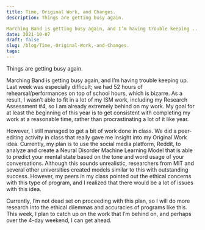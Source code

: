 ```yaml
---
title: Time, Original Work, and Changes.
description: Things are getting busy again.

Marching Band is getting busy again, and I’m having trouble keeping ...
date: 2021-10-07
draft: false
slug: /blog/Time,-Original-Work,-and-Changes.
tags: 
---
```

Things are getting busy again.

Marching Band is getting busy again, and I’m having trouble keeping up. Last week was especially difficult; we had 52 hours of rehearsal/performances on top of school hours, which is bizarre. As a result, I wasn’t able to fit in a lot of my ISM work, including my Research Assessment #4, so I am already extremely behind on my work. My goal for at least the beginning of this year is to get consistent with completing my work at a reasonable time, rather than procrastinating a lot of it like year. 

However, I still managed to get a bit of work done in class. We did a peer-editing activity in class that really gave me insight into my Original Work idea. Currently, my plan is to use the social media platform, Reddit, to analyze and create a Neural Disorder Machine Learning Model that is able to predict your mental state based on the tone and word usage of your conversations. Although this sounds unrealistic, researchers from MIT and several other universities created models similar to this with outstanding success. However, my peers in my class pointed out the ethical concerns with this type of program, and I realized that there would be a lot of issues with this idea. 

Currently, I’m not dead set on proceeding with this plan, so I will do more research into the ethical dilemmas and accuracies of programs like this. This week, I plan to catch up on the work that I’m behind on, and perhaps over the 4-day weekend, I can get ahead.

